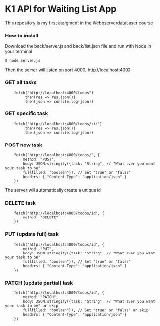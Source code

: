 # K1 API for Waiting List App

This repository is my first assigment in the Webbserverdatabaser course

### How to install

Download the back/server.js and back/list.json file and run with Node in your terminal 

```
$ node server.js
```

Then the server will listen on port 4000, 
http://localhost:4000

### GET all tasks

```JS
    fetch("http://localhost:4000/todos")
        .then(res => res.json())
        .then(json => console.log(json))

```

### GET specific task

```JS
    fetch("http://localhost:4000/todos/:id")
        .then(res => res.json())
        .then(json => console.log(json))
```

### POST new task

```JS
    fetch("http://localhost:4000/todos/", {
        method: "POST",
        body: JSON.stringify({task: "String", // "What ever you want your task to be"
        fullfilled: "boolean"}), // Set "true" or "false"
        headers: { "Content-Type": "application/json" }
    })
```
The server will automatically create a unique id

### DELETE task

```JS
    fetch("http://localhost:4000/todos/id", {
        method: "DELETE"
    })
```
### PUT (update full) task

```JS
    fetch("http://localhost:4000/todos/id", {
        method: "PUT",
        body: JSON.stringify({task: "String", // "What ever you want your task to be"
        fullfilled: "boolean"}), // Set "true" or "false"
        headers: { "Content-Type": "application/json" }
    })
```
### PATCH (update partial) task

```JS
    fetch("http://localhost:4000/todos/id", {
        method: "PATCH",
        body: JSON.stringify({task: "String", // "What ever you want your task to be" or skip
        fullfilled: "boolean"}), // Set "true" or "false" or skip
        headers: { "Content-Type": "application/json" }
    })
```


